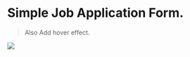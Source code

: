 # Simple Job Application Form.

> Also Add hover effect.
 <img src="https://github.com/Saurabh-Mahto/jobApplication/assets/172525046/3d04f6c5-c0fd-433e-a484-bdfb9f2f35db">

